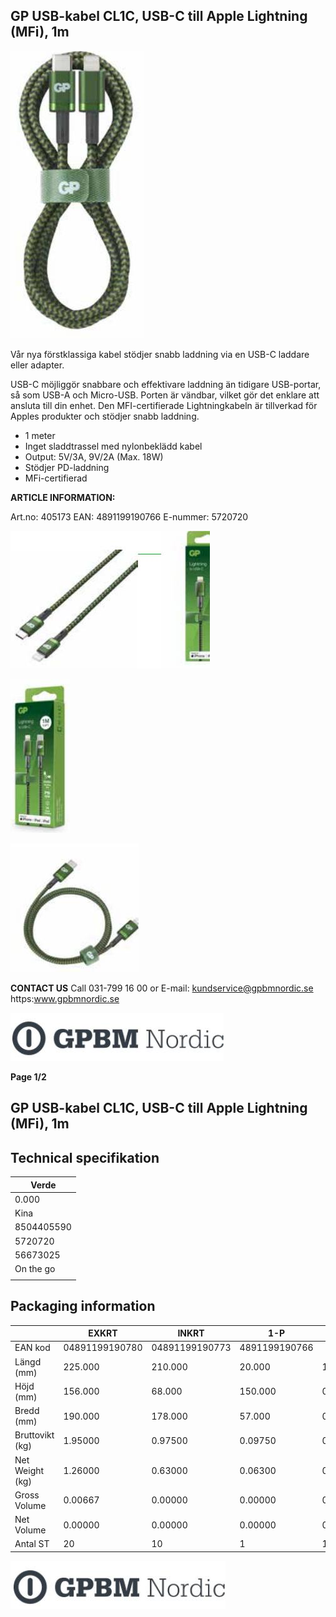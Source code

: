 ## GP USB-kabel CL1C, USB-C till Apple Lightning (MFi), 1m

![](_page_0_Picture_3.jpeg)

Vår nya förstklassiga kabel stödjer snabb laddning via en USB-C laddare eller adapter.

USB-C möjliggör snabbare och effektivare laddning än tidigare USB-portar, så som USB-A och Micro-USB. Porten är vändbar, vilket gör det enklare att ansluta till din enhet. Den MFI-certifierade Lightningkabeln är tillverkad för Apples produkter och stödjer snabb laddning. 

- 1 meter
- Inget sladdtrassel med nylonbeklädd kabel
- Output: 5V/3A, 9V/2A (Max. 18W)
- Stödjer PD-laddning
- MFi-certifierad

**ARTICLE INFORMATION:**

Art.no: 405173 EAN: 4891199190766 E-nummer: 5720720

![](_page_0_Figure_13.jpeg)

![](_page_0_Picture_14.jpeg)

![](_page_0_Picture_15.jpeg)

**CONTACT US** Call 031-799 16 00 or E-mail: kundservice@gpbmnordic.se https:www.gpbmnordic.se

![](_page_0_Picture_17.jpeg)

**Page 1/2**

## GP USB-kabel CL1C, USB-C till Apple Lightning (MFi), 1m

## **Technical specifikation**

| Verde      |
|------------|
| 0.000      |
| Kina       |
| 8504405590 |
| 5720720    |
| 56673025   |
| On the go  |
|            |

## **Packaging information**

|                 | EXKRT          | INKRT          | 1-P           | ST       |
|-----------------|----------------|----------------|---------------|----------|
| EAN kod         | 04891199190780 | 04891199190773 | 4891199190766 |          |
| Längd (mm)      | 225.000        | 210.000        | 20.000        | 1000.000 |
| Höjd (mm)       | 156.000        | 68.000         | 150.000       | 0.000    |
| Bredd (mm)      | 190.000        | 178.000        | 57.000        | 0.000    |
| Bruttovikt (kg) | 1.95000        | 0.97500        | 0.09750       | 0.09750  |
| Net Weight (kg) | 1.26000        | 0.63000        | 0.06300       | 0.06300  |
| Gross Volume    | 0.00667        | 0.00000        | 0.00000       | 0.00033  |
| Net Volume      | 0.00000        | 0.00000        | 0.00000       | 0.00000  |
| Antal ST        | 20             | 10             | 1             | 1        |

![](_page_1_Picture_7.jpeg)